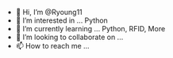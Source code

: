 - 👋 Hi, I’m @Ryoung11
- 👀 I’m interested in ... Python
- 🌱 I’m currently learning ... Python, RFID, More
- 💞️ I’m looking to collaborate on ...
- 📫 How to reach me ... 
